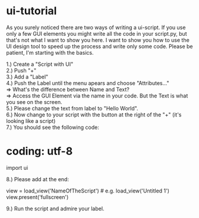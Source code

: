 ui-tutorial
===========

As you surely noticed there are two ways of writing a ui-script. If you use only a few GUI elements you might write all 
the code in your script.py, but that's not what I want to show you here. I want to show you how to use the UI design tool
to speed up the process and write only some code. Please be patient, I'm starting with the basics.

1.) Create a "Script with UI"<br />
2.) Push "+"<br />
3.) Add a "Label"<br />
4.) Push the Label until the menu apears and choose "Attributes..."<br />
=> What's the difference between Name and Text?<br />
=> Access the GUI Element via the name in your code. But the Text is what you see on the screen.<br />
5.) Please change the text from label to "Hello World".<br />
6.) Now change to your script with the button at the right of the "+" (it's looking like a script)<br />
7.) You should see the following code:

  # coding: utf-8
  
  import ui

8.) Please add at the end:

  view = load_view('NameOfTheScript')  # e.g. load_view('Untitled 1')
  view.present('fullscreen')

9.) Run the script and admire your label.
